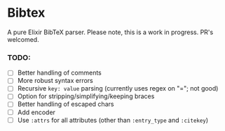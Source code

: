 # Bibtex

A pure Elixir BibTeX parser. Please note, this is a work in progress. PR's welcomed.

### TODO:

- [ ] Better handling of comments
- [ ] More robust syntax errors
- [ ] Recursive `key: value` parsing (currently uses regex on "="; not good)
- [ ] Option for stripping/simplifying/keeping braces
- [ ] Better handling of escaped chars
- [ ] Add encoder
- [ ] Use `:attrs` for all attributes (other than `:entry_type` and `:citekey`)
